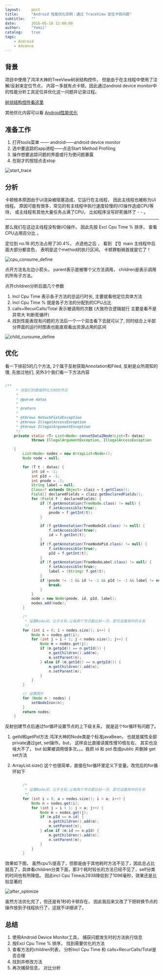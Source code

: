```yaml
---
layout:     post
title:      "Android 性能优化实例：通过 TraceView 定位卡顿问题"
subtitle:   ""
date:       2016-05-18 12:00:00
author:     "Yomii"
catalog:    true
tags:
    - Android
    - Advance
---
```


## 背景

项目中使用了鸿洋大神的TreeView树状结构控件， 但是由于在主线程中使用了注解/反射来定位节点， 内容一多就有点卡顿。因此通过android device monitor中的性能分析工具定位并优化这一问题并记录过程。

[树状结构控件看这里](http://blog.csdn.net/lmj623565791/article/details/40212367)

其他优化内容可以看 [Android性能优化](http://blog.csdn.net/sunsteam/article/details/50612474)

## 准备工作

1. 打开tools菜单 —— android——android device monitor
2. 选中要追踪的app进程——点击Start Method Profiling
3. 操作想要追踪问题的界面或行为使问题暴露
4. 在刚才的按钮点击stop

![start_trace](http://ofaeieqjq.bkt.clouddn.com/start_trace.png)

## 分析

卡顿根本原因由于Ui渲染被阻塞造成，它运行在主线程， 因此主线程也被称为UI线程。
原因可能有很多，常见的有主线程中执行速度较慢的I/O操作造成CPU等待， 或主线程有其他大量任务占满了CPU， 比如程序没写好死循环了 - - 。

---

那么我们在这边主线程没有做I/O操作， 因此先按 Excl Cpu Time % 排序， 查看CPU占用百分比 。

定位到 no.18 的方法占用了30.4%， 点选他之后 ， 看到 【1】main 主线程中后面大部分都变色， 表明是这个method的执行区间。 卡顿罪魁祸首就是它了！

![cpu_consume_define](http://ofaeieqjq.bkt.clouddn.com/cpu_consume_define.png)


点开方法名左边小箭头， parent表示是被哪个父方法调用， children是表示调用的所有子方法。

点开children分析后面几个参数

1. Incl Cpu Time 表示各子方法的总运行时长, 主要就看他定位具体方法
2. Incl Cpu Time % 就是各子方法的分配到的CPU占比
3. calls+RecurCalls/Total 表示被调用的次数 (大致符合逻辑就行 主要是看不是异常大 判断死循环)
4. 找到性能表现有问题的方法后一个一个双击看下去就可以了, 同时结合上半部分界面的运行时图表也能直观看出资源占用的区间

![child_cunsume_define](http://ofaeieqjq.bkt.clouddn.com/child_cunsume_define.png)

## 优化

看一下排前5的几个方法, 2个属于反射获取Annotation和Filed, 反射是众所周知的慢, 先放过他们, 另外3个我们看一下方法内容

```java

/**
     * 将我们的数据转化为树的节点
     *
     * @param datas
     *
     * @return
     *
     * @throws NoSuchFieldException
     * @throws IllegalAccessException
     * @throws IllegalArgumentException
     */
    private static <T> List<Node> convetData2Node(List<T> datas)
            throws IllegalArgumentException, IllegalAccessException

    {
        List<Node> nodes = new ArrayList<Node>();
        Node node = null;

        for (T t : datas) {
            int id = -1;
            int pId = -1;
            int pnode = -1;
            String label = null;
            Class<? extends Object> clazz = t.getClass();
            Field[] declaredFields = clazz.getDeclaredFields();
            for (Field f : declaredFields) {
                if (f.getAnnotation(TreeNode.class) != null) {
                    f.setAccessible(true);
                    pnode = f.getInt(t);
                }

                if (f.getAnnotation(TreeNodeId.class) != null) {
                    f.setAccessible(true);
                    id = f.getInt(t);
                }
                if (f.getAnnotation(TreeNodePid.class) != null) {
                    f.setAccessible(true);
                    pId = f.getInt(t);
                }
                if (f.getAnnotation(TreeNodeLabel.class) != null) {
                    f.setAccessible(true);
                    label = (String) f.get(t);
                }
                if (pnode != -1 && id != -1 && pId != -1 && label != null) {
                    break;
                }
            }
            node = new Node(pnode, id, pId, label);
            nodes.add(node);
        }

        /*
         * 设置Node间，父子关系;让每两个节点都比较一次，即可设置其中的关系
         */
        for (int i = 0; i < nodes.size(); i++) {
            Node n = nodes.get(i);
            for (int j = i + 1; j < nodes.size(); j++) {
                Node m = nodes.get(j);
                if (m.getpId() == n.getId()) {
                    n.getChildren().add(m);
                    m.setParent(n);
                } else if (m.getId() == n.getpId()) {
                    m.getChildren().add(n);
                    n.setParent(m);
                }
            }
        }

        // 设置图片
        for (Node n : nodes) {
            setNodeIcon(n);
        }
        return nodes;
    }

```



反射创建节点后通过for循环设置节点的上下级关系， 就是这个for循环有问题了。

1. getId和getPid方法
鸿洋大神的Node类是个标准javaBean， 也就是属性全部private通过get, set操作。but， 这样会比直接读属性慢10倍左右， 其实也没啥大不了， but 如果被调用很多次。。。我把 id 和 pid 改成public 并删掉 get set方法

2. ArrayList.size()
这个也很简单，直接在for循环里定义下变量。改完后的for循环如下

```java

        /*
         * 设置Node间，父子关系;让每两个节点都比较一次，即可设置其中的关系
         */
        for (int i = 0, a = nodes.size(); i < a; i++) {
            Node n = nodes.get(i);
            for (int j = i + 1; j < a; j++) {
                Node m = nodes.get(j);
                if (m.pId == n.id) {
                    n.getChildren().add(m);
                    m.setParent(n);
                } else if (m.id == n.pId) {
                    m.getChildren().add(n);
                    n.setParent(m);
                }
            }
        }

```

效果如下图， 虽然cpu%提高了，但那是由于其他耗时方法不见了，因此总占比就高了，具体看children分类下面，那3个耗时较长的方法已经不见了，self分类的时间也有所降低。 因此incl Cpu Time从2938降低到了1096毫秒，效果还是比较显著的

![after_optimize](http://ofaeieqjq.bkt.clouddn.com/after_optimize.png)


虽然方法优化完了，但还是有1秒的卡顿存在， 因此我后来又改了下把转换节点的操作放到子线程执行了，这就不详细讲了。

## 总结

1. 使用Android Device Monitor工具， 捕获问题发生时的方法执行信息
2. 按Excl Cpu Time % 排序， 找到需要优化的方法
3. 查看方法的children列表， 分析Incl Cpu Time 和 calls+RecurCalls/Total是否合理
4. 找到并修改方法
5. 再次捕获信息， 对比分析
